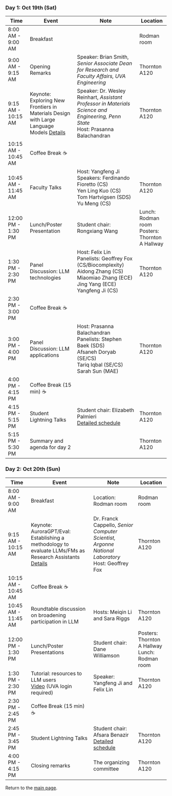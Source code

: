 ### Day 1: Oct 19th (Sat) 

| Time                | Event                              | Note                                                                                                                                               | Location           |
|---------------------|------------------------------------|----------------------------------------------------------------------------------------------------------------------------------------------------|--------------------|
| 8:00 AM - 9:00 AM   | Breakfast                          |                                                                                                                                                    | Rodman room        |
| 9:00 AM - 9:15 AM   | Opening Remarks                    | Speaker: Brian Smith, _Senior Associate Dean for Research and Faculty Affairs, UVA Engineering_                                                    | Thornton A120      |
| 9:15 AM - 10:15 AM  | Keynote: Exploring New Frontiers in Materials Design with Large Language Models   [Details](./keynotes.md)                         | Speaker: Dr. Wesley Reinhart, _Assistant Professor in Materials Science and Engineering, Penn State_ <br>Host: Prasanna Balachandran               | Thornton A120      |
| 10:15 AM - 10:45 AM | Coffee Break ☕                    |                                                                                                                                                    |                    |
| 10:45 AM - 11:45 AM | Faculty Talks            | Host: Yangfeng Ji<br>Speakers: Ferdinando Fioretto (CS)<br>Yen Ling Kuo (CS)<br>Tom Hartvigsen (SDS)<br>Yu Meng (CS)                               | Thornton A120      |
| 12:00 PM - 1:30 PM  | Lunch/Poster Presentation          | Student chair: Rongxiang Wang                                                                                                                                  | Lunch: Rodman room <br> Posters: Thornton A Hallway |
| 1:30 PM - 2:30 PM   | Panel Discussion: LLM technologies | Host: Felix Lin<br>Panelists: Geoffrey Fox (CS/Biocomplexity)<br> Aidong Zhang (CS)<br>Miaomiao Zhang (ECE)<br>Jing Yang (ECE)<br>Yangfeng Ji (CS) | Thornton A120      |
| 2:30 PM - 3:00 PM   | Coffee Break ☕                    |                                                                                                                                                    |                    |
| 3:00 PM - 4:00 PM   | Panel Discussion: LLM applications | Host: Prasanna Balachandran<br>Panelists: Stephen Baek (SDS) <br>Afsaneh Doryab (SE/CS)<br>Tariq Iqbal (SE/CS) <br>Sarah Sun (MAE)                    | Thornton A120      |
| 4:00 PM - 4:15 PM   | Coffee Break (15 min) ☕                    |                                                                                                                                                    |                    |
| 4:15 PM - 5:15 PM   | Student Lightning Talks            | Student chair: Elizabeth Palmieri  <br> [Detailed schedule](instructions.md)                                                                       | Thornton A120      |
| 5:15 PM - 5:30 PM   | Summary and agenda for day 2       |                                                                                                                                                    | Thornton A120      |


### Day 2: Oct 20th (Sun) 

| Time                | Event                                                    | Note                                                                                                | Location           |
|---------------------|----------------------------------------------------------|-----------------------------------------------------------------------------------------------------|--------------------|
| 8:00 AM - 9:00 AM   | Breakfast                                                | Location: Rodman room                                                                               | Rodman room        |
| 9:15 AM - 10:15 AM  | Keynote: AuroraGPT/Eval: Establishing a methodology to evaluate LLMs/FMs as Research Assistants  [Details](./keynotes.md)       | Dr. Franck Cappello, _Senior Computer Scientist, Argonne National Laboratory_<br>Host: Geoffrey Fox | Thornton A120      |
| 10:15 AM - 10:45 AM | Coffee Break ☕                                          |                                                                                                     |                    |
| 10:45 AM - 11:45 AM | Roundtable discussion on broadening participation in LLM | Hosts: Meiqin Li and Sara Riggs                                                                     | Thornton A120      |
| 12:00 PM - 1:30 PM  | Lunch/Poster Presentations                               | Student chair: Dane Williamson                                  | Posters: Thornton A Hallway <br>Lunch: Rodman room |
| 1:30 PM - 2:30 PM   | Tutorial: resources to LLM users  <br> [Video](https://virginia.app.box.com/s/aajvi9wd17oiejiaz0ba8ln85x6j839a)   (UVA login required)                       | Speaker: Yangfeng Ji and Felix Lin                                                                              | Thornton A120      |
| 2:30 PM - 2:45 PM   | Coffee Break (15 min) ☕                                          |                                                                                                     |                    |
| 2:45 PM - 3:45 PM   | Student Lightning Talks                                  | Student chair: Afsara Benazir <br> [Detailed schedule](instructions.md)                             | Thornton A120      |
| 4:00 PM - 4:15 PM   | Closing remarks                                          | The organizing committee                                                                            | Thornton A120      |


Return to the [main page](README.md).

